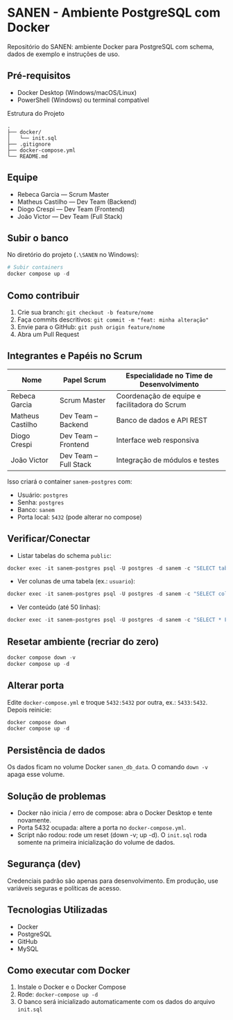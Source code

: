 # SANEN - Ambiente PostgreSQL com Docker

Repositório do SANEN: ambiente Docker para PostgreSQL com schema, dados de exemplo e instruções de uso.

## Pré-requisitos
- Docker Desktop (Windows/macOS/Linux)
- PowerShell (Windows) ou terminal compatível

Estrutura do Projeto

```text
.
├── docker/
│   └── init.sql
├── .gitignore
├── docker-compose.yml
└── README.md
```

## Equipe
- Rebeca Garcia — Scrum Master
- Matheus Castilho — Dev Team (Backend)
- Diogo Crespi — Dev Team (Frontend)
- João Victor — Dev Team (Full Stack)

## Subir o banco
No diretório do projeto (`.\SANEN` no Windows):

```powershell
# Subir containers
docker compose up -d

```

## Como contribuir
1. Crie sua branch: `git checkout -b feature/nome`
2. Faça commits descritivos: `git commit -m "feat: minha alteração"`
3. Envie para o GitHub: `git push origin feature/nome`
4. Abra um Pull Request


## Integrantes e Papéis no Scrum

| Nome             | Papel Scrum           | Especialidade no Time de Desenvolvimento         |
|------------------|-----------------------|--------------------------------------------------|
| Rebeca Garcia    | Scrum Master          | Coordenação de equipe e facilitadora do Scrum    |
| Matheus Castilho | Dev Team – Backend    | Banco de dados e API REST                        |
| Diogo Crespi     | Dev Team – Frontend   | Interface web responsiva                         |
| João Victor      | Dev Team – Full Stack | Integração de módulos e testes                   |

Isso criará o container `sanem-postgres` com:
- Usuário: `postgres`
- Senha: `postgres`
- Banco: `sanem`
- Porta local: `5432` (pode alterar no compose)

## Verificar/Conectar
- Listar tabelas do schema `public`:
```powershell
docker exec -it sanem-postgres psql -U postgres -d sanem -c "SELECT table_name FROM information_schema.tables WHERE table_schema='public' ORDER BY 1;"
```

- Ver colunas de uma tabela (ex.: `usuario`):
```powershell
docker exec -it sanem-postgres psql -U postgres -d sanem -c "SELECT column_name, data_type, is_nullable, column_default FROM information_schema.columns WHERE table_schema='public' AND table_name='usuario' ORDER BY ordinal_position;"
```

- Ver conteúdo (até 50 linhas):
```powershell
docker exec -it sanem-postgres psql -U postgres -d sanem -c "SELECT * FROM usuario LIMIT 50;"
```

## Resetar ambiente (recriar do zero)
```powershell
docker compose down -v
docker compose up -d
```

## Alterar porta
Edite `docker-compose.yml` e troque `5432:5432` por outra, ex.: `5433:5432`. Depois reinicie:
```powershell
docker compose down
docker compose up -d
```

## Persistência de dados
Os dados ficam no volume Docker `sanen_db_data`. O comando `down -v` apaga esse volume.

## Solução de problemas
- Docker não inicia / erro de compose: abra o Docker Desktop e tente novamente.
- Porta 5432 ocupada: altere a porta no `docker-compose.yml`.
- Script não rodou: rode um reset (down -v; up -d). O `init.sql` roda somente na primeira inicialização do volume de dados.

## Segurança (dev)
Credenciais padrão são apenas para desenvolvimento. Em produção, use variáveis seguras e políticas de acesso.

## Tecnologias Utilizadas
- Docker
- PostgreSQL
- GitHub
- MySQL

## Como executar com Docker
1. Instale o Docker e o Docker Compose
2. Rode: `docker-compose up -d`
3. O banco será inicializado automaticamente com os dados do arquivo `init.sql`
